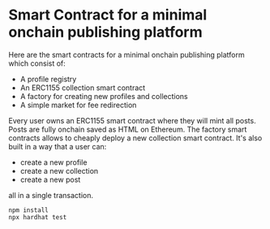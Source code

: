 # Smart Contract for a minimal onchain publishing platform

Here are the smart contracts for a minimal onchain publishing platform which consist of:

- A profile registry
- An ERC1155 collection smart contract
- A factory for creating new profiles and collections
- A simple market for fee redirection

Every user owns an ERC1155 smart contract where they will mint all posts. Posts are fully onchain saved as HTML on Ethereum. The factory smart contracts allows to cheaply deploy a new collection smart contract. It's also built in a way that a user can:

- create a new profile
- create a new collection
- create a new post

all in a single transaction.

```shell
npm install
npx hardhat test
```
